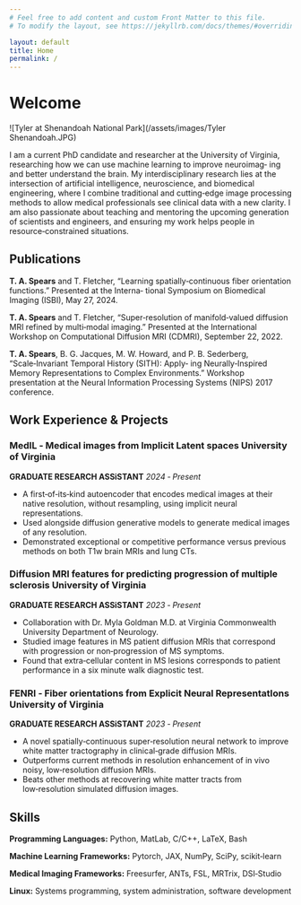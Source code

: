 ```yaml
---
# Feel free to add content and custom Front Matter to this file.
# To modify the layout, see https://jekyllrb.com/docs/themes/#overriding-theme-defaults

layout: default
title: Home
permalink: /
---
```


# Welcome
![Tyler at Shenandoah National Park](/assets/images/Tyler Shenandoah.JPG)

I am a current PhD candidate and researcher at the University of Virginia, researching how we can use machine learning to improve neuroimag‑
ing and better understand the brain. My interdisciplinary research lies at the intersection of artificial intelligence, neuroscience, and biomedical
engineering, where I combine traditional and cutting‑edge image processing methods to allow medical professionals see clinical data with a new
clarity. I am also passionate about teaching and mentoring the upcoming generation of scientists and engineers, and ensuring my work helps
people in resource‑constrained situations.

## Publications
**T. A. Spears** and T. Fletcher, “Learning spatially‑continuous fiber orientation functions.” Presented at the Interna‑
tional Symposium on Biomedical Imaging (ISBI), May 27, 2024.

**T. A. Spears** and T. Fletcher, “Super‑resolution of manifold‑valued diffusion MRI refined by multi‑modal imaging.”
Presented at the International Workshop on Computational Diffusion MRI (CDMRI), September 22, 2022.

**T. A. Spears**, B. G. Jacques, M. W. Howard, and P. B. Sederberg, “Scale‑Invariant Temporal History (SITH): Apply‑
ing Neurally‑Inspired Memory Representations to Complex Environments.” Workshop presentation at the Neural
Information Processing Systems (NIPS) 2017 conference.

## Work Experience & Projects
### MedIL ‑ Medical images from Implicit Latent spaces University of Virginia
**GRADUATE RESEARCH ASSiSTANT**
_2024 ‑ Present_
- A first‑of‑its‑kind autoencoder that encodes medical images at their native resolution, without resampling, using implicit neural representations.
- Used alongside diffusion generative models to generate medical images of any resolution.
- Demonstrated exceptional or competitive performance versus previous methods on both T1w brain MRIs and lung CTs.

### Diffusion MRI features for predicting progression of multiple sclerosis University of Virginia
**GRADUATE RESEARCH ASSiSTANT** 
_2023 ‑ Present_
- Collaboration with Dr. Myla Goldman M.D. at Virginia Commonwealth University Department of Neurology.
- Studied image features in MS patient diffusion MRIs that correspond with progression or non‑progression of MS symptoms.
- Found that extra‑cellular content in MS lesions corresponds to patient performance in a six minute walk diagnostic test.

### FENRI ‑ Fiber orientations from Explicit Neural RepresentatIons University of Virginia
**GRADUATE RESEARCH ASSiSTANT** 
_2023 ‑ Present_
- A novel spatially‑continuous super‑resolution neural network to improve white matter tractography in clinical‑grade diffusion MRIs.
- Outperforms current methods in resolution enhancement of in vivo noisy, low‑resolution diffusion MRIs.
- Beats other methods at recovering white matter tracts from low‑resolution simulated diffusion images.

## Skills
**Programming Languages:** Python, MatLab, C/C++, LaTeX, Bash

**Machine Learning Frameworks:** Pytorch, JAX, NumPy, SciPy, scikit‑learn

**Medical Imaging Frameworks:** Freesurfer, ANTs, FSL, MRTrix, DSI‑Studio

**Linux:** Systems programming, system administration, software development